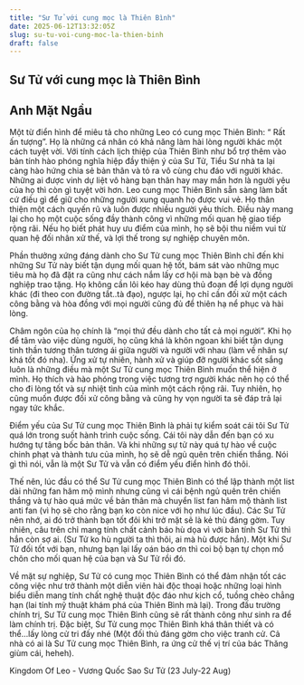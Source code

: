 ```yaml
---
title: "Sư Tử với cung mọc là Thiên Bình"
date: 2025-06-12T13:32:05Z
slug: su-tu-voi-cung-moc-la-thien-binh
draft: false
---
```


## Sư Tử với cung mọc là Thiên Bình

## Anh Mặt Ngầu

Một từ điển hình để miêu tả cho những Leo có cung mọc Thiên Bình: “ Rất ấn tượng”. Họ là những cá nhân có khả năng làm hài lòng người khác một cách tuyệt vời. Với tính cách lịch thiệp của Thiên Bình như bổ trợ thêm vào bản tính hào phóng nghĩa hiệp đầy thiện ý của Sư Tử, Tiểu Sư nhà ta lại càng hào hứng chia sẻ bản thân và tỏ ra vô cùng chu đáo với người khác. 
Những ai được vinh dự liệt vô hàng bạn thân hay may mắn hơn là người yêu của họ thì còn gì tuyệt vời hơn. Leo cung mọc Thiên Bình sẵn sàng làm bất cứ điều gì để giữ cho những người xung quanh họ được vui vẻ. Họ thân thiện một cách quyến rũ và luôn được nhiều người yêu thích. Điều này mang lại cho họ một cuộc sống đầy thành công vì những mối quan hệ giao tiếp rộng rãi. Nếu họ biết phát huy ưu điểm của mình, họ sẽ bội thu niềm vui từ quan hệ đối nhân xử thế, và lợi thế trong sự nghiệp chuyên môn.

Phần thưởng xứng đáng dành cho Sư Tử cung mọc Thiên Bình chỉ đến khi những Sư Tử này biết tận dụng mối quan hệ tốt, bám sát vào những mục tiêu mà họ đã đặt ra cũng như cách nắm lấy cơ hội mà bạn bè và đồng nghiệp trao tặng. Họ không cần lôi kéo hay dùng thủ đoạn để lợi dụng người khác (đi theo con đường tắt..tà đạo), ngược lại, họ chỉ cần đối xử một cách công bằng và hòa đồng với mọi người cũng đủ để thiên hạ nể phục và hài lòng. 

Châm ngôn của họ chính là “mọi thứ đều dành cho tất cả mọi người”. Khi họ để tâm vào việc dùng người, họ cũng khá là khôn ngoan khi biết tận dụng tinh thần tương thân tương ái giữa người và người với nhau (làm về nhân sự khá tốt đó nha). Ứng xử tự nhiên, hành xử và giúp đỡ người khác sốt sắng luôn là những điều mà một Sư Tử cung mọc Thiên Bình muốn thể hiện ở mình. Họ thích và hào phóng trong việc tương trợ người khác nên họ có thể cho đi lòng tốt và sự nhiệt tình của mình một cách rộng rãi. Tuy nhiên, họ cũng muốn được đối xử công bằng và cũng hy vọn người ta sẽ đáp trả lại ngay tức khắc.

Điểm yếu của Sư Tử cung mọc Thiên Bình là phải tự kiểm soát cái tôi Sư Tử quá lớn trong suốt hành trình cuộc sống. Cái tôi này dẫn đến bạn có xu hướng tự tâng bốc bản thân. Và khi những sự tử này quá tự hào về cuộc chinh phạt và thành tưu của mình, họ sẽ dễ ngủ quên trên chiến thắng. Nói gì thì nói, vẫn là một Sư Tử và vẫn có điểm yếu điển hình đó thôi. 

Thế nên, lúc đầu có thể Sư Tử cung mọc Thiên Bình có thể lập thành một list dài những fan hâm mộ mình nhưng cũng vì cái bệnh ngủ quên trên chiến thắng và tự hào quá mức về bản thân mà chuyển list fan hâm mộ thành list anti fan (vì họ sẽ cho rằng bạn ko còn nice với họ như lúc đầu). Các Sư Tử nên nhớ, ai đó trở thành bạn tốt đôi khi trở mặt sẽ là kẻ thù đáng gờm. Tuy nhiên, câu trên chỉ mang tính chất cảnh báo hù dọa vì với bản tính Sư Tử thì hắn còn sợ ai. (Sư Tử ko hù người ta thì thôi, ai mà hù được hắn). Một khi Sư Tử đối tốt với bạn, nhưng bạn lại lấy oán báo ơn thì coi bộ bạn tự chọn mồ chôn cho mối quan hệ của bạn và Sư Tử rồi đó.

Về mặt sự nghiệp, Sư Tử có cung mọc Thiên Bình có thể đảm nhận tốt các công việc như trở thành một diễn viên hài độc thoại hoặc những loại hình biểu diễn mang tính chất nghệ thuật độc đáo như kịch cổ, tuồng chèo chẳng hạn (lai tính mỹ thuật khám phá của Thiên Bình mà lại). Trong đấu trường chính trị, Sư Tử cung mọc Thiên Bình cũng sẽ rất thành công như sinh ra để làm chính trị. Đặc biệt, Sư Tử cung mọc Thiên Bình khá thân thiết và có thể…lấy lòng cử tri đấy nhé (Một đối thủ đáng gờm cho việc tranh cử. Cả nhà có ai là Sư Tử cung mọc Thiên Bình, ra ứng cử thế vị trí của bác Thăng giùm cái, heheh). 
 
 
Kingdom Of Leo - Vương Quốc Sao Sư Tử (23 July-22 Aug)